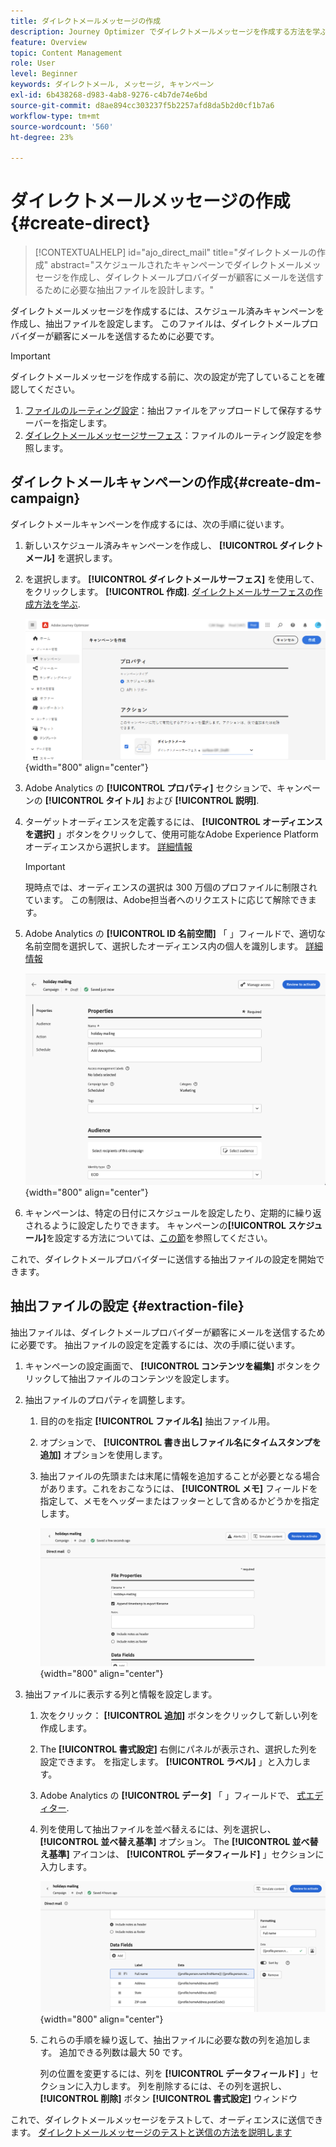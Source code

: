```yaml
---
title: ダイレクトメールメッセージの作成
description: Journey Optimizer でダイレクトメールメッセージを作成する方法を学ぶ
feature: Overview
topic: Content Management
role: User
level: Beginner
keywords: ダイレクトメール, メッセージ, キャンペーン
exl-id: 6b438268-d983-4ab8-9276-c4b7de74e6bd
source-git-commit: d8ae894cc303237f5b2257afd8da5b2d0cf1b7a6
workflow-type: tm+mt
source-wordcount: '560'
ht-degree: 23%

---
```


# ダイレクトメールメッセージの作成 {#create-direct}

>[!CONTEXTUALHELP]
>id="ajo_direct_mail"
>title="ダイレクトメールの作成"
>abstract="スケジュールされたキャンペーンでダイレクトメールメッセージを作成し、ダイレクトメールプロバイダーが顧客にメールを送信するために必要な抽出ファイルを設計します。"

ダイレクトメールメッセージを作成するには、スケジュール済みキャンペーンを作成し、抽出ファイルを設定します。 このファイルは、ダイレクトメールプロバイダーが顧客にメールを送信するために必要です。

>[!IMPORTANT]
>
>ダイレクトメールメッセージを作成する前に、次の設定が完了していることを確認してください。
>
>1. [ファイルのルーティング設定](../direct-mail/direct-mail-configuration.md#file-routing-configuration)：抽出ファイルをアップロードして保存するサーバーを指定します。
>1. [ダイレクトメールメッセージサーフェス](../direct-mail/direct-mail-configuration.md#direct-mail-surface)：ファイルのルーティング設定を参照します。


## ダイレクトメールキャンペーンの作成{#create-dm-campaign}

ダイレクトメールキャンペーンを作成するには、次の手順に従います。

1. 新しいスケジュール済みキャンペーンを作成し、 **[!UICONTROL ダイレクトメール]** を選択します。

1. を選択します。 **[!UICONTROL ダイレクトメールサーフェス]** を使用して、をクリックします。 **[!UICONTROL 作成]**. [ダイレクトメールサーフェスの作成方法を学ぶ](direct-mail-configuration.md#direct-mail-surface).

   ![](assets/direct-mail-campaign.png){width="800" align="center"}

1. Adobe Analytics の **[!UICONTROL プロパティ]** セクションで、キャンペーンの **[!UICONTROL タイトル]** および **[!UICONTROL 説明]**.

1. ターゲットオーディエンスを定義するには、 **[!UICONTROL オーディエンスを選択]** 」ボタンをクリックして、使用可能なAdobe Experience Platformオーディエンスから選択します。 [詳細情報](../audience/about-audiences.md)

   >[!IMPORTANT]
   >
   >現時点では、オーディエンスの選択は 300 万個のプロファイルに制限されています。 この制限は、Adobe担当者へのリクエストに応じて解除できます。

1. Adobe Analytics の **[!UICONTROL ID 名前空間]** 「 」フィールドで、適切な名前空間を選択して、選択したオーディエンス内の個人を識別します。 [詳細情報](../event/about-creating.md#select-the-namespace)

   ![](assets/direct-mail-campaign-properties.png){width="800" align="center"}

1. キャンペーンは、特定の日付にスケジュールを設定したり、定期的に繰り返されるように設定したりできます。 キャンペーンの&#x200B;**[!UICONTROL スケジュール]**&#x200B;を設定する方法については、[この節](../campaigns/create-campaign.md#schedule)を参照してください。

これで、ダイレクトメールプロバイダーに送信する抽出ファイルの設定を開始できます。

## 抽出ファイルの設定 {#extraction-file}

抽出ファイルは、ダイレクトメールプロバイダーが顧客にメールを送信するために必要です。 抽出ファイルの設定を定義するには、次の手順に従います。

1. キャンペーンの設定画面で、 **[!UICONTROL コンテンツを編集]** ボタンをクリックして抽出ファイルのコンテンツを設定します。

1. 抽出ファイルのプロパティを調整します。

   1. 目的のを指定 **[!UICONTROL ファイル名]** 抽出ファイル用。

   1. オプションで、 **[!UICONTROL 書き出しファイル名にタイムスタンプを追加]** オプションを使用します。

   1. 抽出ファイルの先頭または末尾に情報を追加することが必要となる場合があります。これをおこなうには、 **[!UICONTROL メモ]** フィールドを指定して、メモをヘッダーまたはフッターとして含めるかどうかを指定します。

      ![](assets/direct-mail-properties.png){width="800" align="center"}

1. 抽出ファイルに表示する列と情報を設定します。

   1. 次をクリック： **[!UICONTROL 追加]** ボタンをクリックして新しい列を作成します。

   1. The **[!UICONTROL 書式設定]** 右側にパネルが表示され、選択した列を設定できます。 を指定します。 **[!UICONTROL ラベル]** 」と入力します。

   1. Adobe Analytics の **[!UICONTROL データ]** 「 」フィールドで、 [式エディター](../personalization/personalization-build-expressions.md).

   1. 列を使用して抽出ファイルを並べ替えるには、列を選択し、 **[!UICONTROL 並べ替え基準]** オプション。 The **[!UICONTROL 並べ替え基準]** アイコンは、 **[!UICONTROL データフィールド]** 」セクションに入力します。

      ![](assets/direct-mail-content.png){width="800" align="center"}

   1. これらの手順を繰り返して、抽出ファイルに必要な数の列を追加します。 追加できる列数は最大 50 です。

      列の位置を変更するには、列を **[!UICONTROL データフィールド]** 」セクションに入力します。 列を削除するには、その列を選択し、 **[!UICONTROL 削除]** ボタン **[!UICONTROL 書式設定]** ウィンドウ

これで、ダイレクトメールメッセージをテストして、オーディエンスに送信できます。 [ダイレクトメールメッセージのテストと送信の方法を説明します](test-send-direct-mail.md)
